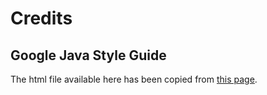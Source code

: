 # Credits

## Google Java Style Guide
The html file available here has been copied from [this page](https://google.github.io/styleguide/javaguide.html).
